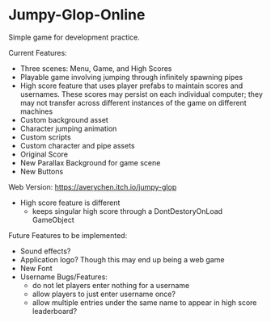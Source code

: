 # Jumpy-Glop-Online

Simple game for development practice.

Current Features: 
- Three scenes: Menu, Game, and High Scores
- Playable game involving jumping through infinitely spawning pipes
- High score feature that uses player prefabs to maintain scores and usernames. These scores may persist on each individual computer; they may not transfer across different instances of the game on different machines
- Custom background asset
- Character jumping animation
- Custom scripts
- Custom character and pipe assets
- Original Score
- New Parallax Background for game scene
- New Buttons

Web Version: https://averychen.itch.io/jumpy-glop
- High score feature is different
    - keeps singular high score through a DontDestoryOnLoad GameObject



Future Features to be implemented:
- Sound effects?
- Application logo? Though this may end up being a web game
- New Font
- Username Bugs/Features:
    - do not let players enter nothing for a username
    - allow players to just enter username once?
    - allow multiple entries under the same name to appear in high score leaderboard?
